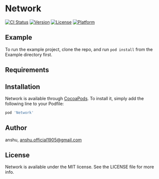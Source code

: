 # Network

[![CI Status](https://img.shields.io/travis/anshu/Network.svg?style=flat)](https://travis-ci.org/anshu/Network)
[![Version](https://img.shields.io/cocoapods/v/Network.svg?style=flat)](https://cocoapods.org/pods/Network)
[![License](https://img.shields.io/cocoapods/l/Network.svg?style=flat)](https://cocoapods.org/pods/Network)
[![Platform](https://img.shields.io/cocoapods/p/Network.svg?style=flat)](https://cocoapods.org/pods/Network)

## Example

To run the example project, clone the repo, and run `pod install` from the Example directory first.

## Requirements

## Installation

Network is available through [CocoaPods](https://cocoapods.org). To install
it, simply add the following line to your Podfile:

```ruby
pod 'Network'
```

## Author

anshu, anshu.official1905@gmail.com

## License

Network is available under the MIT license. See the LICENSE file for more info.

